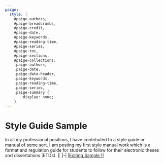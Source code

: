 ```yaml
---
paige: 
  style: |
    #paige-authors,
    #paige-breadcrumbs,
    #paige-credit,
    #paige-date,
    #paige-keywords,
    #paige-reading-time,
    #paige-series,
    #paige-toc,
    #paige-sections,
    #paige-collections,
    .paige-authors,
    .paige-date,
    .paige-date-header,
    .paige-keywords,
    .paige-reading-time,
    .paige-series,
    .paige-summary {
        display: none;
    }
---
```

# Style Guide Sample
In all my professional positions, I have contributed to a style guide or manual of some sort. I am posting my first style manual work which is a format and regulation guide for students to follow for their electronic theses and dissertations (ETDs).
||
|-|
|[Editing Sample 1](./guidelines_sample.pdf)|